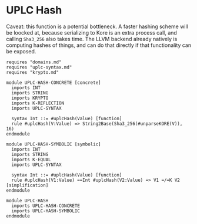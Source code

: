 # UPLC Hash

Caveat: this function is a potential bottleneck. A faster hashing
scheme will be loocked at, because serializing to Kore is an extra
process call, and calling `Sha3_256` also takes time. The LLVM
backend already natively is computing hashes of things, and can do
that directly if that functionality can be exposed.
```k
requires "domains.md"
requires "uplc-syntax.md"
requires "krypto.md"

module UPLC-HASH-CONCRETE [concrete]
  imports INT
  imports STRING
  imports KRYPTO
  imports K-REFLECTION
  imports UPLC-SYNTAX

  syntax Int ::= #uplcHash(Value) [function]
  rule #uplcHash(V:Value) => String2Base(Sha3_256(#unparseKORE(V)), 16)
endmodule

module UPLC-HASH-SYMBOLIC [symbolic]
  imports INT
  imports STRING
  imports K-EQUAL
  imports UPLC-SYNTAX

  syntax Int ::= #uplcHash(Value) [function]
  rule #uplcHash(V1:Value) ==Int #uplcHash(V2:Value) => V1 =/=K V2 [simplification]
endmodule

module UPLC-HASH
  imports UPLC-HASH-CONCRETE
  imports UPLC-HASH-SYMBOLIC
endmodule
```